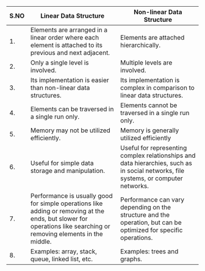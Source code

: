 <div align="center">

| S.NO | Linear Data Structure                                                                                            | Non-linear Data Structure                                                                                       |
|------|------------------------------------------------------------------------------------------------------------------|----------------------------------------------------------------------------------------------------------------|
| 1.   | Elements are arranged in a linear order where each element is attached to its previous and next adjacent.        | Elements are attached hierarchically.                             |
| 2.   | Only a single level is involved.                                                                                 | Multiple levels are involved.                                              |
| 3.   | Its implementation is easier than non-linear data structures.                                                    | Its implementation is complex in comparison to linear data structures.                                       |
| 4.   | Elements can be traversed in a single run only.                                                                  | Elements cannot be traversed in a single run only.                        |
| 5.   | Memory may not be utilized efficiently.                                                                          | Memory is generally utilized efficiently                                |
| 6.   | Useful for simple data storage and manipulation.                                                                 | Useful for representing complex relationships and data hierarchies, such as in social networks, file systems, or computer networks. |
| 7.   | Performance is usually good for simple operations like adding or removing at the ends, but slower for operations like searching or removing elements in the middle. | Performance can vary depending on the structure and the operation, but can be optimized for specific operations. |
| 8.   | Examples: array, stack, queue, linked list, etc.                                                                 | Examples: trees and graphs.                                                                       |

</div>


